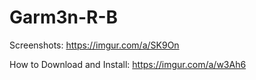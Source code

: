 # Garm3n-R-B
Screenshots: https://imgur.com/a/SK9On

How to Download and Install: https://imgur.com/a/w3Ah6

